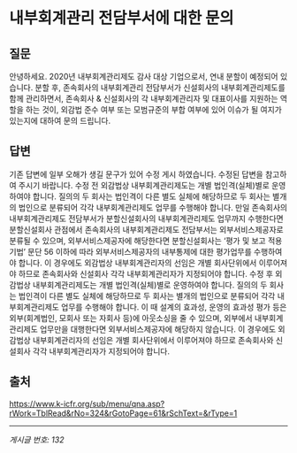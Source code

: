 # 내부회계관리 전담부서에 대한 문의

## 질문
안녕하세요.
2020년 내부회계관리제도 감사 대상 기업으로서, 연내 분할이 예정되어 있습니다.
분할 후, 존속회사의 내부회계관리 전담부서가 신설회사의 내부회계관리제도를 함께 관리하면서,
존속회사 & 신설회사의 각 내부회계관리자 및 대표이사를 지원하는 역할을 하는 것이,
외감법 준수 여부 또는 모범규준의 부합 여부에 있어 이슈가 될 여지가 있는지에 대하여 문의 드립니다.

## 답변
기존 답변에 일부 오해가 생길 문구가 있어 수정 게시 하였습니다.
수정된 답변을 참고하여 주시기 바랍니다.
수정 전
외감법상 내부회계관리제도는 개별 법인격(실체)별로 운영하여야 합니다. 질의의 두 회사는 법인격이 다른 별도 실체에 해당하므로 두 회사는 별개의 법인으로 분류되어 각각 내부회계관리제도 업무를 수행해야 합니다.
만일 존속회사의 내부회계관리제도 전담부서가 분할신설회사의 내부회계관리제도 업무까지 수행한다면 분할신설회사 관점에서 존속회사의 내부회계관리제도 전담부서는 외부서비스제공자로 분류될 수 있으며, 외부서비스제공자에 해당한다면 분할신설회사는 ‘평가 및 보고 적용기법’ 문단 56 이하에 따라 외부서비스제공자의 내부통제에 대한 평가업무를 수행하여야 합니다.
이 경우에도 외감법상 내부회계관리자의 선임은 개별 회사단위에서 이루어져야 하므로 존속회사와 신설회사 각각 내부회계관리자가 지정되어야 합니다.
수정 후
외감법상 내부회계관리제도는 개별 법인격(실체)별로 운영하여야 합니다. 질의의 두 회사는 법인격이 다른 별도 실체에 해당하므로 두 회사는 별개의 법인으로 분류되어 각각 내부회계관리제도 업무를 수행해야 합니다.
이 때 설계의 효과성, 운영의 효과성 평가 등은 외부(회계법인, 모회사 또는 자회사 등)에 아웃소싱을 줄 수 있으며, 외부에서 내부회계관리제도 업무만을 대행한다면 외부서비스제공자에 해당하지 않습니다.
이 경우에도 외감법상 내부회계관리자의 선임은 개별 회사단위에서 이루어져야 하므로 존속회사와 신설회사 각각 내부회계관리자가 지정되어야 합니다.

## 출처
https://www.k-icfr.org/sub/menu/qna.asp?rWork=TblRead&rNo=324&rGotoPage=61&rSchText=&rType=1

---
*게시글 번호: 132*
